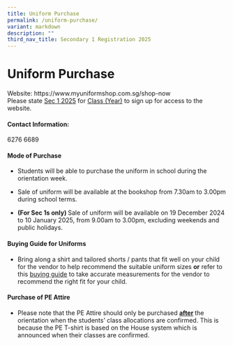 ```yaml
---
title: Uniform Purchase
permalink: /uniform-purchase/
variant: markdown
description: ""
third_nav_title: Secondary 1 Registration 2025
---
```

<h1><strong>Uniform Purchase</strong></h1>
<p>Website: <a rel="noopener noreferrer nofollow" target="_blank">https://www.myuniformshop.com.sg/shop-now</a>
<br>Please state <u>Sec 1 2025</u> for <u>Class (Year)</u> to sign up for access
to the website.</p>
<h4>Contact Information:</h4>
<p>6276 6689</p>


<h4>Mode of Purchase</h4>
<ul data-tight="true" class="tight">
<li>
<p>Students will be able to purchase the uniform in school during the orientation
week.</p>
</li>
<li>
<p>Sale of uniform will be available at the bookshop from 7.30am to 3.00pm
during school terms.</p>
</li>
<li>
<p><strong>(For Sec 1s only) </strong>Sale of uniform will be available on
19 December 2024 to 10 January 2025, from 9.00am to 3.00pm, excluding weekends
and public holidays.</p>
</li>
</ul>
<h4>Buying Guide for Uniforms</h4>
<ul data-tight="true" class="tight">
<li>
<p>Bring along a shirt and tailored shorts / pants that fit well on your
child for the vendor to help recommend the suitable uniform sizes <strong>or</strong> refer
to this <a href="https://www.myuniformshop.com.sg/buying-guide" rel="noopener noreferrer nofollow" target="_blank">buying guide</a> to
take accurate measurements for the vendor to recommend the right fit for
your child.</p>
</li>
</ul>
<h4>Purchase of PE Attire</h4>
<ul data-tight="true" class="tight">
<li>
<p>Please note that the PE Attire should only be purchased <strong><u>after</u> </strong>the
orientation when the students’ class allocations are confirmed. This is
because the PE T-shirt is based on the House system which is announced
when their classes are confirmed.</p>
</li>
</ul>
<p></p>